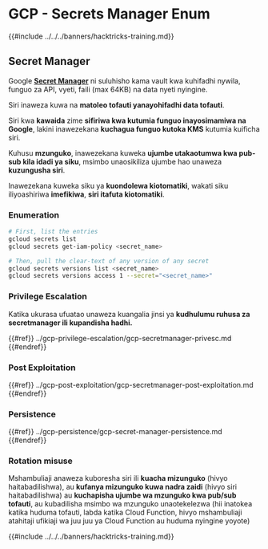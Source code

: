 # GCP - Secrets Manager Enum

{{#include ../../../banners/hacktricks-training.md}}

## Secret Manager

Google [**Secret Manager**](https://cloud.google.com/solutions/secrets-management/) ni suluhisho kama vault kwa kuhifadhi nywila, funguo za API, vyeti, faili (max 64KB) na data nyeti nyingine.

Siri inaweza kuwa na **matoleo tofauti yanayohifadhi data tofauti**.

Siri kwa **kawaida** zime **sifiriwa kwa kutumia funguo inayosimamiwa na Google**, lakini inawezekana **kuchagua funguo kutoka KMS** kutumia kuificha siri.

Kuhusu **mzunguko**, inawezekana kuweka **ujumbe utakaotumwa kwa pub-sub kila idadi ya siku**, msimbo unaosikiliza ujumbe hao unaweza **kuzungusha siri**.

Inawezekana kuweka siku ya **kuondolewa kiotomatiki**, wakati siku iliyoashiriwa **imefikiwa**, **siri itafuta kiotomatiki**.

### Enumeration
```bash
# First, list the entries
gcloud secrets list
gcloud secrets get-iam-policy <secret_name>

# Then, pull the clear-text of any version of any secret
gcloud secrets versions list <secret_name>
gcloud secrets versions access 1 --secret="<secret_name>"
```
### Privilege Escalation

Katika ukurasa ufuatao unaweza kuangalia jinsi ya **kudhulumu ruhusa za secretmanager ili kupandisha hadhi.**

{{#ref}}
../gcp-privilege-escalation/gcp-secretmanager-privesc.md
{{#endref}}

### Post Exploitation

{{#ref}}
../gcp-post-exploitation/gcp-secretmanager-post-exploitation.md
{{#endref}}

### Persistence

{{#ref}}
../gcp-persistence/gcp-secret-manager-persistence.md
{{#endref}}

### Rotation misuse

Mshambuliaji anaweza kuboresha siri ili **kuacha mizunguko** (hivyo haitabadilishwa), au **kufanya mizunguko kuwa nadra zaidi** (hivyo siri haitabadilishwa) au **kuchapisha ujumbe wa mzunguko kwa pub/sub tofauti**, au kubadilisha msimbo wa mzunguko unaotekelezwa (hii inatokea katika huduma tofauti, labda katika Cloud Function, hivyo mshambuliaji atahitaji ufikiaji wa juu juu ya Cloud Function au huduma nyingine yoyote)

{{#include ../../../banners/hacktricks-training.md}}
